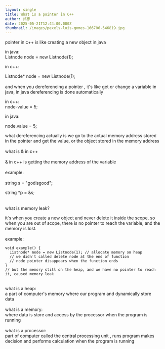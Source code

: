 ```yaml
---
layout: single
title: What is a pointer in C++
author: 邦彥
date: 2025-05-21T12:44:00.000Z
thumbnail: /images/pexels-luis-gomes-166706-546819.jpg
---
```

pointer in c++ is like creating a new object in java 

in java:\
Listnode node = new Listnode(1);

in c++:

Listnode* node = new Listnode(1);\
\
and when you dereferencing a pointer , it's like get or change a variable in java, in java dereferencing is done automatically

in c++:\
node-value = 5;



in java:

node.value = 5;

what dereferencing actually is we go to the actual memory address stored in the pointer and get the value, or the object stored in the memory address\
\
what is & in c++\
\
& in c++ is getting the memory address of the variable \
\
example:\
\
string s = "godisgood";

string *p = &s;\
\
\
what is memory leak?

it's when you create a new object and never delete it inside the scope, so when you are out of scope, there is no pointer to reach the variable, and the memory is lost.\
\
example:

```
void example() {
  Listnode* node = new Listnode(1); // allocate memory on heap 
  // we didn't called delete node at the end of function 
  // node pointer disappears when the function ends 
}
// but the memory still on the heap, and we have no pointer to reach it, caused memory leak 

```

\
what is a heap:\
a part of computer's memory where our program and dynamically store data \
\
what is a memory:\
where data is store and access by the processor when the program is running \
\
what is a processor:\
part of computer called the central processing unit , runs program makes decision and performs calculation when the program is running
